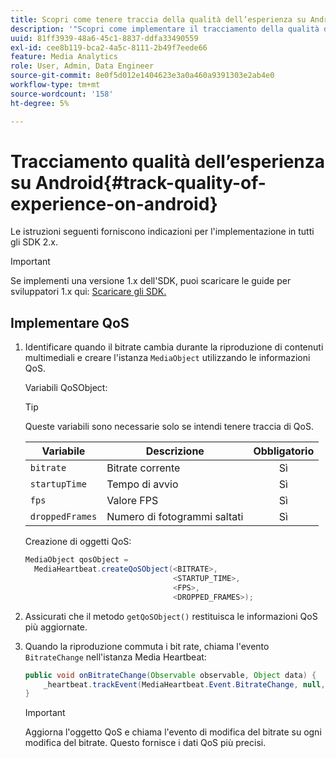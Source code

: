 ```yaml
---
title: Scopri come tenere traccia della qualità dell’esperienza su Android
description: '"Scopri come implementare il tracciamento della qualità dell’esperienza (QoE, QoS) utilizzando Media SDK su Android."'
uuid: 81ff3939-48a6-45c1-8837-ddfa33490559
exl-id: cee8b119-bca2-4a5c-8111-2b49f7eede66
feature: Media Analytics
role: User, Admin, Data Engineer
source-git-commit: 8e0f5d012e1404623e3a0a460a9391303e2ab4e0
workflow-type: tm+mt
source-wordcount: '158'
ht-degree: 5%

---
```


# Tracciamento qualità dell’esperienza su Android{#track-quality-of-experience-on-android}

Le istruzioni seguenti forniscono indicazioni per l&#39;implementazione in tutti gli SDK 2.x.

>[!IMPORTANT]
>
>Se implementi una versione 1.x dell&#39;SDK, puoi scaricare le guide per sviluppatori 1.x qui: [Scaricare gli SDK.](/help/sdk-implement/download-sdks.md)

## Implementare QoS

1. Identificare quando il bitrate cambia durante la riproduzione di contenuti multimediali e creare l&#39;istanza `MediaObject` utilizzando le informazioni QoS.

   Variabili QoSObject:

   >[!TIP]
   >
   >Queste variabili sono necessarie solo se intendi tenere traccia di QoS.

   | Variabile | Descrizione | Obbligatorio |
   | --- | --- | :---: |
   | `bitrate` | Bitrate corrente | Sì |
   | `startupTime` | Tempo di avvio | Sì |
   | `fps` | Valore FPS | Sì |
   | `droppedFrames` | Numero di fotogrammi saltati | Sì |

   Creazione di oggetti QoS:

   ```java
   MediaObject qosObject =  
     MediaHeartbeat.createQoSObject(<BITRATE>,  
                                    <STARTUP_TIME>,  
                                    <FPS>,  
                                    <DROPPED_FRAMES>);
   ```

1. Assicurati che il metodo `getQoSObject()` restituisca le informazioni QoS più aggiornate.
1. Quando la riproduzione commuta i bit rate, chiama l&#39;evento `BitrateChange` nell&#39;istanza Media Heartbeat:

   ```java
   public void onBitrateChange(Observable observable, Object data) {  
       _heartbeat.trackEvent(MediaHeartbeat.Event.BitrateChange, null, null);
   }
   ```

   >[!IMPORTANT]
   >
   >Aggiorna l&#39;oggetto QoS e chiama l&#39;evento di modifica del bitrate su ogni modifica del bitrate. Questo fornisce i dati QoS più precisi.

